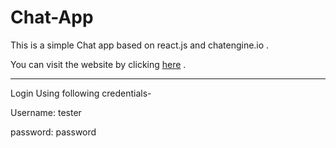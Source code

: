 # Chat-App
This is a simple Chat app based on react.js and chatengine.io .

You can visit the website by clicking [here](https://chitchat-raghurajj.netlify.app/) .

---
Login Using following credentials-

Username: tester

password: password
